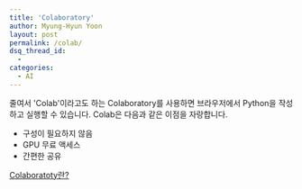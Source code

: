 ```yaml
---
title: 'Colaboratory'
author: Myung-Hyun Yoon
layout: post
permalink: /colab/
dsq_thread_id:
  - 
categories:
  - AI
---
```


줄여서 'Colab'이라고도 하는 Colaboratory를 사용하면 브라우저에서 Python을 작성하고 실행할 수 있습니다. 
Colab은 다음과 같은 이점을 자랑합니다. <!--more-->
* 구성이 필요하지 않음
* GPU 무료 액세스
* 간편한 공유

[Colaboratoty란?][1]

[1]: https://colab.research.google.com/notebooks/intro.ipynb

